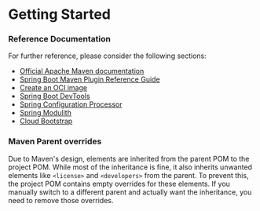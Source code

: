 # Getting Started

### Reference Documentation
For further reference, please consider the following sections:

* [Official Apache Maven documentation](https://maven.apache.org/guides/index.html)
* [Spring Boot Maven Plugin Reference Guide](https://docs.spring.io/spring-boot/3.5.3.RELEASE/maven-plugin)
* [Create an OCI image](https://docs.spring.io/spring-boot/3.5.3.RELEASE/maven-plugin/build-image.html)
* [Spring Boot DevTools](https://docs.spring.io/spring-boot/3.5.3.RELEASE/reference/using/devtools.html)
* [Spring Configuration Processor](https://docs.spring.io/spring-boot/3.5.3.RELEASE/specification/configuration-metadata/annotation-processor.html)
* [Spring Modulith](https://docs.spring.io/spring-modulith/reference/)
* [Cloud Bootstrap](https://docs.spring.io/spring-cloud-commons/reference/spring-cloud-commons/application-context-services.html)

### Maven Parent overrides

Due to Maven's design, elements are inherited from the parent POM to the project POM.
While most of the inheritance is fine, it also inherits unwanted elements like `<license>` and `<developers>` from the parent.
To prevent this, the project POM contains empty overrides for these elements.
If you manually switch to a different parent and actually want the inheritance, you need to remove those overrides.

